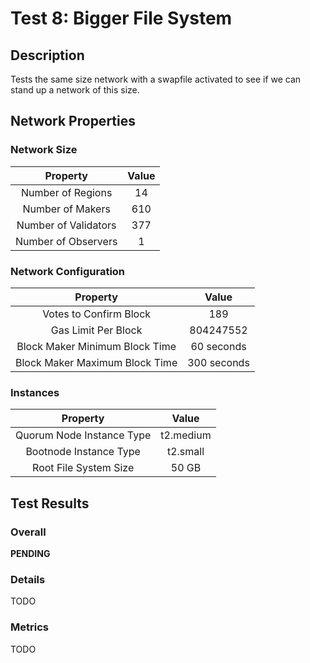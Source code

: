 # Test 8: Bigger File System

## Description

Tests the same size network with a swapfile activated to see if we can stand up a network of this size.

## Network Properties

### Network Size
| Property             | Value |
| :------------------: | :---: |
| Number of Regions    | 14    |
| Number of Makers     | 610   |
| Number of Validators | 377   |
| Number of Observers  | 1     |

### Network Configuration
| Property                       | Value       |
| :----------------------------: | :---------: |
| Votes to Confirm Block         | 189         |
| Gas Limit Per Block            | 804247552   |
| Block Maker Minimum Block Time | 60 seconds  |
| Block Maker Maximum Block Time | 300 seconds |

### Instances
| Property                  | Value     |
| :-----------------------: | :-------: |
| Quorum Node Instance Type | t2.medium |
| Bootnode Instance Type    | t2.small  |
| Root File System Size     | 50 GB     |

## Test Results

### Overall

**PENDING**

### Details

TODO

### Metrics

TODO

